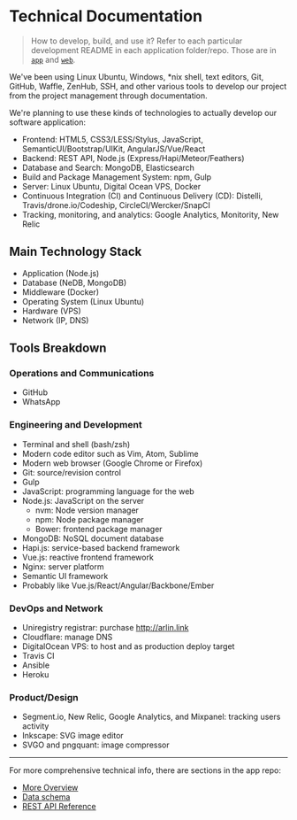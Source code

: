 Technical Documentation
=======================

> How to develop, build, and use it? Refer to each particular development README in each application folder/repo. Those are in [`app`](https://github.com/gunadarma-academy/asde-michi-app) and [`web`](https://github.com/gunadarma-academy/asde-michi-web).

We've been using Linux Ubuntu, Windows, *nix shell, text editors, Git, GitHub, Waffle, ZenHub, SSH, and other various tools to develop our project from the project management through documentation.

We're planning to use these kinds of technologies to actually develop our software application:

+ Frontend: HTML5, CSS3/LESS/Stylus, JavaScript, SemanticUI/Bootstrap/UIKit, AngularJS/Vue/React
+ Backend: REST API, Node.js (Express/Hapi/Meteor/Feathers)
+ Database and Search: MongoDB, Elasticsearch
+ Build and Package Management System: npm, Gulp
+ Server: Linux Ubuntu, Digital Ocean VPS, Docker
+ Continuous Integration (CI) and Continuous Delivery (CD): Distelli, Travis/drone.io/Codeship, CircleCI/Wercker/SnapCI
+ Tracking, monitoring, and analytics: Google Analytics, Monitority, New Relic

Main Technology Stack
-------------------

+ Application (Node.js)
+ Database (NeDB, MongoDB)
+ Middleware (Docker)
+ Operating System (Linux Ubuntu)
+ Hardware (VPS)
+ Network (IP, DNS)

Tools Breakdown
--------------

### Operations and Communications

+ GitHub
+ WhatsApp

### Engineering and Development

+ Terminal and shell (bash/zsh)
+ Modern code editor such as Vim, Atom, Sublime
+ Modern web browser (Google Chrome or Firefox)
+ Git: source/revision control
+ Gulp
+ JavaScript: programming language for the web
+ Node.js: JavaScript on the server
  + nvm: Node version manager
  + npm: Node package manager
  + Bower: frontend package manager
+ MongoDB: NoSQL document database
+ Hapi.js: service-based backend framework
+ Vue.js: reactive frontend framework
+ Nginx: server platform
+ Semantic UI framework
+ Probably like Vue.js/React/Angular/Backbone/Ember

### DevOps and Network

+ Uniregistry registrar: purchase http://arlin.link
+ Cloudflare: manage DNS
+ DigitalOcean VPS: to host and as production deploy target
+ Travis CI
+ Ansible
+ Heroku

### Product/Design

+ Segment.io, New Relic, Google Analytics, and Mixpanel: tracking users activity
+ Inkscape: SVG image editor
+ SVGO and pngquant: image compressor

*  *  *  *  *  *  *  *  *  *  *  *  *  *  *  *  *  *  *  *

For more comprehensive technical info, there are sections in the app repo:

+ [More Overview](https://github.com/gunadarma-academy/asde-michi-app/blob/master/README.markdown)
+ [Data schema](https://github.com/gunadarma-academy/asde-michi-app/blob/master/DATA-SCHEMA.markdown)
+ [REST API Reference](https://github.com/gunadarma-academy/asde-michi-app/blob/master/API.markdown)

